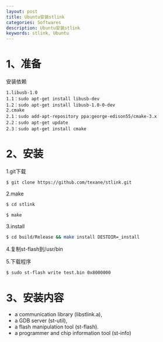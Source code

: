 ```yaml
---
layout: post
title: Ubuntu安装stlink
categories: Softwares
description: Ubuntu安装stlink
keywords: stlink, Ubuntu
---
```


# 1、准备

安装依赖

```
1.libusb-1.0
1.1：sudo apt-get install libusb-dev
1.2：sudo apt-get install libusb-1.0-0-dev
2.cmake
2.1：sudo add-apt-repository ppa:george-edison55/cmake-3.x
2.2：sudo apt-get update
2.3：sudo apt-get install cmake
```

# 2、安装

1.git下载

```bash
$ git clone https://github.com/texane/stlink.git
```

2.make

```bash
$ cd stlink

$ make
```

3.install

```bash
$ cd build/Release && make install DESTDIR=_install
```

4.复制st-flash到/usr/bin

5.下载程序

```bash
$ sudo st-flash write test.bin 0x8000000
```

# 3、安装内容

* a communication library (libstlink.a),
* a GDB server (st-util),
* a flash manipulation tool (st-flash).
* a programmer and chip information tool (st-info)

